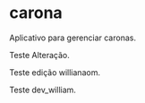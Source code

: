 # carona
Aplicativo para gerenciar caronas.


Teste Alteração.

Teste edição willianaom.

Teste dev_william.

